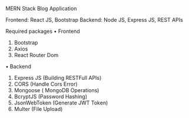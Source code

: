 MERN Stack Blog Application 

Frontend: React JS, Bootstrap
Backend: Node JS, Express JS, REST APIs

Required packages 
•	Frontend
1.	Bootstrap
2.	Axios
3.	React Router Dom

•	Backend
1.	Express JS (Building RESTFull APIs)
2.	CORS (Handle Cors Error)
3.	Mongoose ( MongoDB Operations)
4.	BcryptJS (Password Hashing)
5.	JsonWebToken (Generate JWT Token)
6.	Multer (File Upload)

